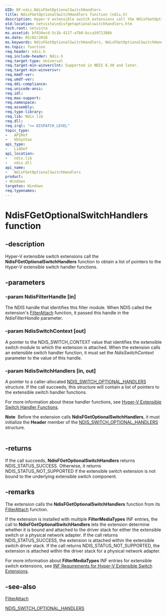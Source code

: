 ```yaml
---
UID: NF:ndis.NdisFGetOptionalSwitchHandlers
title: NdisFGetOptionalSwitchHandlers function (ndis.h)
description: Hyper-V extensible switch extensions call the NdisFGetOptionalSwitchHandlers function to obtain a list of pointers to the Hyper-V extensible switch handler functions.
old-location: netvista\ndisfgetoptionalswitchhandlers.htm
tech.root: netvista
ms.assetid: bf034ecd-5c1b-4117-a7b0-bcca3971386b
ms.date: 05/02/2018
ms.keywords: NdisFGetOptionalSwitchHandlers, NdisFGetOptionalSwitchHandlers function [Network Drivers Starting with Windows Vista], ndis/NdisFGetOptionalSwitchHandlers, netvista.ndisfgetoptionalswitchhandlers
ms.topic: function
req.header: ndis.h
req.include-header: Ndis.h
req.target-type: Universal
req.target-min-winverclnt: Supported in NDIS 6.30 and later.
req.target-min-winversvr: 
req.kmdf-ver: 
req.umdf-ver: 
req.ddi-compliance: 
req.unicode-ansi: 
req.idl: 
req.max-support: 
req.namespace: 
req.assembly: 
req.type-library: 
req.lib: Ndis.lib
req.dll: 
req.irql: "<= DISPATCH_LEVEL"
topic_type:
-	APIRef
-	kbSyntax
api_type:
-	LibDef
api_location:
-	ndis.lib
-	ndis.dll
api_name:
-	NdisFGetOptionalSwitchHandlers
product:
- Windows
targetos: Windows
req.typenames: 
---
```


# NdisFGetOptionalSwitchHandlers function


## -description



Hyper-V extensible switch extensions call the <b>NdisFGetOptionalSwitchHandlers</b> function to obtain a list of pointers to the Hyper-V extensible switch handler functions.






## -parameters




### -param NdisFilterHandle [in]

The NDIS handle that identifies this filter module. When NDIS called the extension's  <a href="https://docs.microsoft.com/windows-hardware/drivers/ddi/content/ndis/nc-ndis-filter_attach">FilterAttach</a> function, it passed this handle in the <i>NdisFilterHandle</i> parameter.


### -param NdisSwitchContext [out]

A pointer to the NDIS_SWITCH_CONTEXT value that identifies the extensible switch module to which the extension is attached. When  the  extension calls an extensible switch  handler  function, it must set the     <i>NdisSwitchContext</i> parameter to the value of this handle.


### -param NdisSwitchHandlers [in, out]

A pointer to a caller-allocated  <a href="https://msdn.microsoft.com/library/windows/hardware/hh598219">NDIS_SWITCH_OPTIONAL_HANDLERS</a> structure. If the call succeeds, this structure will contain a list of pointers to the extensible switch handler functions.

For more information about these handler functions, see <a href="https://msdn.microsoft.com/library/windows/hardware/hh598172">Hyper-V Extensible Switch Handler Functions</a>.

<div class="alert"><b>Note</b>  Before the extension calls <b>NdisFGetOptionalSwitchHandlers</b>, it must initialize the <b>Header</b> member of the <a href="https://msdn.microsoft.com/library/windows/hardware/hh598219">NDIS_SWITCH_OPTIONAL_HANDLERS</a> structure.</div>
<div> </div>

## -returns



If the call succeeds, <b>NdisFGetOptionalSwitchHandlers</b> returns NDIS_STATUS_SUCCESS. Otherwise, it returns NDIS_STATUS_NOT_SUPPORTED if the extensible switch extension is not bound to the underlying extensible switch component.






## -remarks



The  extension calls the <b>NdisFGetOptionalSwitchHandlers</b> function from its <a href="https://docs.microsoft.com/windows-hardware/drivers/ddi/content/ndis/nc-ndis-filter_attach">FilterAttach</a> function. 

If the extension is installed with multiple <b>FilterMediaTypes</b> INF entries, the call to <b>NdisFGetOptionalSwitchHandlers</b> lets the extension  determine whether it is bound and attached to the driver stack for either the extensible switch or a physical network adapter. If the call returns NDIS_STATUS_SUCCESS, the extension is attached within the extensible switch driver stack. If the call returns NDIS_STATUS_NOT_SUPPORTED, the extension is attached within the driver stack for a physical network adapter.

For more information about <b>FilterMediaTypes</b> INF entries for extensible switch extensions, see <a href="https://msdn.microsoft.com/378F619A-C799-4330-A388-9955A67251F8">INF Requirements for Hyper-V Extensible Switch Extensions</a>.




## -see-also




<b></b>



<a href="https://docs.microsoft.com/windows-hardware/drivers/ddi/content/ndis/nc-ndis-filter_attach">FilterAttach</a>



<a href="https://msdn.microsoft.com/library/windows/hardware/hh598219">NDIS_SWITCH_OPTIONAL_HANDLERS</a>
 

 

